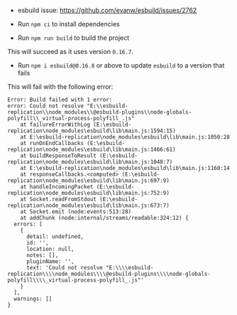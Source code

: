 - esbuild issue: https://github.com/evanw/esbuild/issues/2762

- Run `npm ci` to install dependencies
- Run `npm run build` to build the project

This will succeed as it uses version `0.16.7`.

- Run `npm i esbuild@0.16.8` or above to update `esbuild` to a version that fails

This will fail with the following error:

```
Error: Build failed with 1 error:
error: Could not resolve "E:\\esbuild-replication\\node_modules\\@esbuild-plugins\\node-globals-polyfill\\_virtual-process-polyfill_.js"
    at failureErrorWithLog (E:\esbuild-replication\node_modules\esbuild\lib\main.js:1594:15)
    at E:\esbuild-replication\node_modules\esbuild\lib\main.js:1050:28
    at runOnEndCallbacks (E:\esbuild-replication\node_modules\esbuild\lib\main.js:1466:61)
    at buildResponseToResult (E:\esbuild-replication\node_modules\esbuild\lib\main.js:1048:7)
    at E:\esbuild-replication\node_modules\esbuild\lib\main.js:1160:14
    at responseCallbacks.<computed> (E:\esbuild-replication\node_modules\esbuild\lib\main.js:697:9)
    at handleIncomingPacket (E:\esbuild-replication\node_modules\esbuild\lib\main.js:752:9)
    at Socket.readFromStdout (E:\esbuild-replication\node_modules\esbuild\lib\main.js:673:7)
    at Socket.emit (node:events:513:28)
    at addChunk (node:internal/streams/readable:324:12) {
  errors: [
    {
      detail: undefined,
      id: '',
      location: null,
      notes: [],
      pluginName: '',
      text: 'Could not resolve "E:\\\\esbuild-replication\\\\node_modules\\\\@esbuild-plugins\\\\node-globals-polyfill\\\\_virtual-process-polyfill_.js"'
    }
  ],
  warnings: []
}
```
